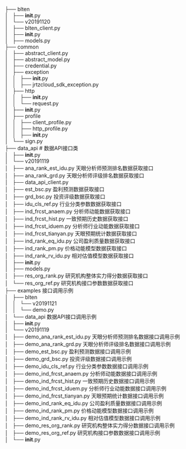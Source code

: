 ├── blten   
│   ├── __init__.py     
│   └── v20191120       
│       ├── blten_client.py     
│       ├── __init__.py     
│       ├── models.py       
├── common      
│   ├── abstract_client.py      
│   ├── abstract_model.py       
│   ├── credential.py       
│   ├── exception       
│   │   ├── __init__.py     
│   │   ├── jrtzcloud_sdk_exception.py      
│   ├── http        
│   │   ├── __init__.py     
│   │   └── request.py      
│   ├── __init__.py     
│   ├── profile     
│   │   ├── client_profile.py       
│   │   ├── http_profile.py     
│   │   ├── __init__.py     
│   └── sign.py     
├── data_api            # 数据API接口类      
│   ├── __init__.py     
│   └── v20191119       
│       ├── ana_rank_est_idu.py     天眼分析师预测排名数据获取接口       
│       ├── ana_rank_grd.py         天眼分析师评级排名数据获取接口       
│       ├── data_api_client.py      
│       ├── est_bsc.py              盈利预测数据获取接口        
│       ├── grd_bsc.py              投资评级数据获取接口        
│       ├── idu_cls_ref.py          行业分类参数数据获取接口      
│       ├── ind_frcst_anaem.py      分析师动能数据获取接口   
│       ├── ind_frcst_hist.py       一致预期历史数据获取接口  
│       ├── ind_frcst_iduem.py      分析师行业动能数据获取接口     
│       ├── ind_frcst_tianyan.py    天眼预期统计数据获取接口      
│       ├── ind_rank_eq_idu.py      公司盈利质量数据获取接口      
│       ├── ind_rank_pm.py          价格动能模型数据获取接口      
│       ├── ind_rank_rv_idu.py      相对估值模型数据获取接口      
│       ├── __init__.py     
│       ├── models.py       
│       ├── res_org_rank.py         研究机构整体实力得分数据获取接口      
│       └── res_org_ref.py          研究机构接口参数数据获取接口        
├── examples                        接口调用示例            
│   ├── blten   
│   │   └── v20191121   
│   │       └── demo.py     
│   └── data_api                    数据API接口调用示例       
│       ├── __init__.py     
│       └── v20191119   
│           ├── demo_ana_rank_est_idu.py    天眼分析师预测排名数据接口调用示例     
│           ├── demo_ana_rank_grd.py        天眼分析师评级排名数据接口调用示例     
│           ├── demo_est_bsc.py             盈利预测数据接口调用示例      
│           ├── demo_grd_bsc.py             投资评级数据接口调用示例      
│           ├── demo_idu_cls_ref.py         行业分类参数数据接口调用示例        
│           ├── demo_ind_frcst_anaem.py     分析师动能数据接口调用示例     
│           ├── demo_ind_frcst_hist.py      一致预期历史数据接口调用示例        
│           ├── demo_ind_frcst_iduem.py     分析师行业动能数据接口调用示例       
│           ├── demo_ind_frcst_tianyan.py   天眼预期统计数据接口调用示例        
│           ├── demo_ind_rank_eq_idu.py     公司盈利质量数据接口调用示例        
│           ├── demo_ind_rank_pm.py         价格动能模型数据接口调用示例        
│           ├── demo_ind_rank_rv_idu.py     相对估值模型数据接口调用示例        
│           ├── demo_res_org_rank.py        研究机构整体实力得分数据接口调用示例        
│           ├── demo_res_org_ref.py         研究机构接口参数数据接口调用示例      
│           └── __init__.py     
